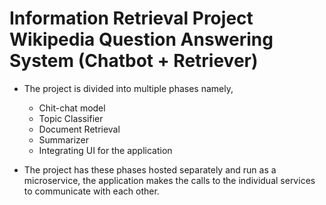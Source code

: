 # Information Retrieval Project Wikipedia Question Answering System (Chatbot + Retriever)

* The project is divided into multiple phases namely, 
    - Chit-chat model
    - Topic Classifier
    - Document Retrieval
    - Summarizer
    - Integrating UI for the application

* The project has these phases hosted separately and run as a microservice, the application makes the calls to the individual services to communicate with each other.